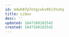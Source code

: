```yaml
---
id: m4wh07p7ntgcxkv95c3tuhq
title: Libuv
desc: ''
updated: 1647160102542
created: 1647160102542
---
```


